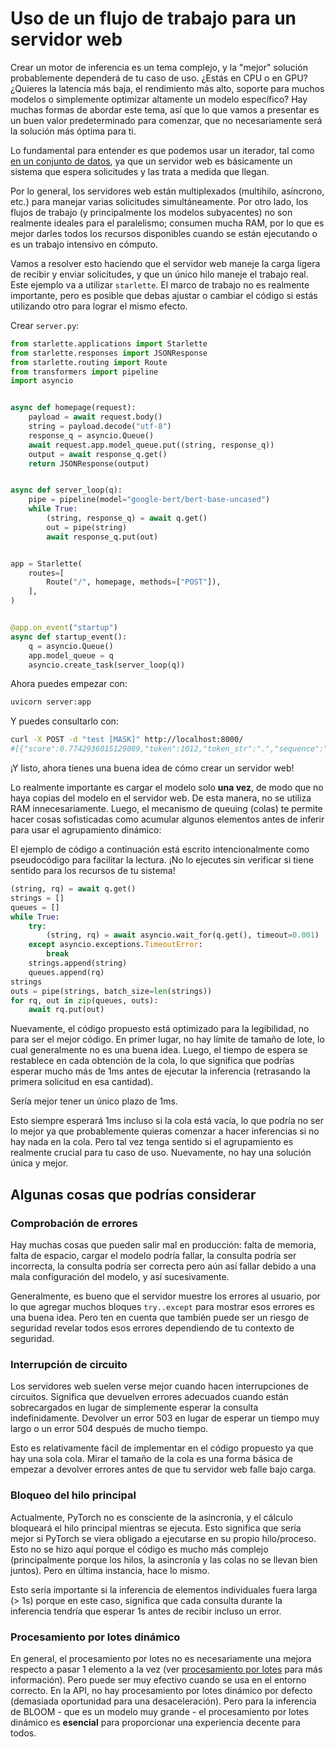 <!--⚠️ Note that this file is in Markdown but contain specific syntax for our doc-builder (similar to MDX) that may not be
rendered properly in your Markdown viewer.
-->

# Uso de un flujo de trabajo para un servidor web

<Tip>
Crear un motor de inferencia es un tema complejo, y la "mejor" solución probablemente dependerá de tu caso de uso. ¿Estás en CPU o en GPU? ¿Quieres la latencia más baja, el rendimiento más alto, soporte para muchos modelos o simplemente optimizar altamente un modelo específico? Hay muchas formas de abordar este tema, así que lo que vamos a presentar es un buen valor predeterminado para comenzar, que no necesariamente será la solución más óptima para ti.
</Tip>


Lo fundamental para entender es que podemos usar un iterador, tal como [en un conjunto de datos](pipeline_tutorial#uso-de-pipelines-en-un-conjunto-de-datos), ya que un servidor web es básicamente un sistema que espera solicitudes y las trata a medida que llegan.

Por lo general, los servidores web están multiplexados (multihilo, asíncrono, etc.) para manejar varias solicitudes simultáneamente. Por otro lado, los flujos de trabajo (y principalmente los modelos subyacentes) no son realmente ideales para el paralelismo; consumen mucha RAM, por lo que es mejor darles todos los recursos disponibles cuando se están ejecutando o es un trabajo intensivo en cómputo.

Vamos a resolver esto haciendo que el servidor web maneje la carga ligera de recibir y enviar solicitudes, y que un único hilo maneje el trabajo real. Este ejemplo va a utilizar `starlette`. El marco de trabajo no es realmente importante, pero es posible que debas ajustar o cambiar el código si estás utilizando otro para lograr el mismo efecto.

Crear `server.py`:

```py
from starlette.applications import Starlette
from starlette.responses import JSONResponse
from starlette.routing import Route
from transformers import pipeline
import asyncio


async def homepage(request):
    payload = await request.body()
    string = payload.decode("utf-8")
    response_q = asyncio.Queue()
    await request.app.model_queue.put((string, response_q))
    output = await response_q.get()
    return JSONResponse(output)


async def server_loop(q):
    pipe = pipeline(model="google-bert/bert-base-uncased")
    while True:
        (string, response_q) = await q.get()
        out = pipe(string)
        await response_q.put(out)


app = Starlette(
    routes=[
        Route("/", homepage, methods=["POST"]),
    ],
)


@app.on_event("startup")
async def startup_event():
    q = asyncio.Queue()
    app.model_queue = q
    asyncio.create_task(server_loop(q))
```

Ahora puedes empezar con:
```bash
uvicorn server:app
```

Y puedes consultarlo con:
```bash
curl -X POST -d "test [MASK]" http://localhost:8000/
#[{"score":0.7742936015129089,"token":1012,"token_str":".","sequence":"test."},...]
```

¡Y listo, ahora tienes una buena idea de cómo crear un servidor web!

Lo realmente importante es cargar el modelo solo **una vez**, de modo que no haya copias del modelo en el servidor web. De esta manera, no se utiliza RAM innecesariamente. Luego, el mecanismo de queuing (colas) te permite hacer cosas sofisticadas como acumular algunos elementos antes de inferir para usar el agrupamiento dinámico:

<Tip warning={true}>

El ejemplo de código a continuación está escrito intencionalmente como pseudocódigo para facilitar la lectura.
¡No lo ejecutes sin verificar si tiene sentido para los recursos de tu sistema!

</Tip>

```py
(string, rq) = await q.get()
strings = []
queues = []
while True:
    try:
        (string, rq) = await asyncio.wait_for(q.get(), timeout=0.001)  # 1ms
    except asyncio.exceptions.TimeoutError:
        break
    strings.append(string)
    queues.append(rq)
strings
outs = pipe(strings, batch_size=len(strings))
for rq, out in zip(queues, outs):
    await rq.put(out)
```

Nuevamente, el código propuesto está optimizado para la legibilidad, no para ser el mejor código.
En primer lugar, no hay límite de tamaño de lote, lo cual generalmente no es una buena idea. Luego, el tiempo de espera se restablece en cada obtención de la cola, lo que significa que podrías esperar mucho más de 1ms antes de ejecutar la inferencia (retrasando la primera solicitud en esa cantidad).

Sería mejor tener un único plazo de 1ms.

Esto siempre esperará 1ms incluso si la cola está vacía, lo que podría no ser lo mejor ya que probablemente quieras comenzar a hacer inferencias si no hay nada en la cola. Pero tal vez tenga sentido si el agrupamiento es realmente crucial para tu caso de uso. Nuevamente, no hay una solución única y mejor.


## Algunas cosas que podrías considerar

### Comprobación de errores

Hay muchas cosas que pueden salir mal en producción: falta de memoria, falta de espacio, cargar el modelo podría fallar, la consulta podría ser incorrecta, la consulta podría ser correcta pero aún así fallar debido a una mala configuración del modelo, y así sucesivamente.

Generalmente, es bueno que el servidor muestre los errores al usuario, por lo que agregar muchos bloques `try..except` para mostrar esos errores es una buena idea. Pero ten en cuenta que también puede ser un riesgo de seguridad revelar todos esos errores dependiendo de tu contexto de seguridad.

### Interrupción de circuito

Los servidores web suelen verse mejor cuando hacen interrupciones de circuitos. Significa que devuelven errores adecuados cuando están sobrecargados en lugar de simplemente esperar la consulta indefinidamente. Devolver un error 503 en lugar de esperar un tiempo muy largo o un error 504 después de mucho tiempo.

Esto es relativamente fácil de implementar en el código propuesto ya que hay una sola cola. Mirar el tamaño de la cola es una forma básica de empezar a devolver errores antes de que tu servidor web falle bajo carga.

### Bloqueo del hilo principal

Actualmente, PyTorch no es consciente de la asincronía, y el cálculo bloqueará el hilo principal mientras se ejecuta. Esto significa que sería mejor si PyTorch se viera obligado a ejecutarse en su propio hilo/proceso. Esto no se hizo aquí porque el código es mucho más complejo (principalmente porque los hilos, la asincronía y las colas no se llevan bien juntos). Pero en última instancia, hace lo mismo.

Esto sería importante si la inferencia de elementos individuales fuera larga (> 1s) porque en este caso, significa que cada consulta durante la inferencia tendría que esperar 1s antes de recibir incluso un error.

### Procesamiento por lotes dinámico

En general, el procesamiento por lotes no es necesariamente una mejora respecto a pasar 1 elemento a la vez (ver [procesamiento por lotes](https://huggingface.co/docs/transformers/main_classes/pipelines#pipeline-batching) para más información). Pero puede ser muy efectivo cuando se usa en el entorno correcto. En la API, no hay procesamiento por lotes dinámico por defecto (demasiada oportunidad para una desaceleración). Pero para la inferencia de BLOOM - que es un modelo muy grande - el procesamiento por lotes dinámico es **esencial** para proporcionar una experiencia decente para todos.
